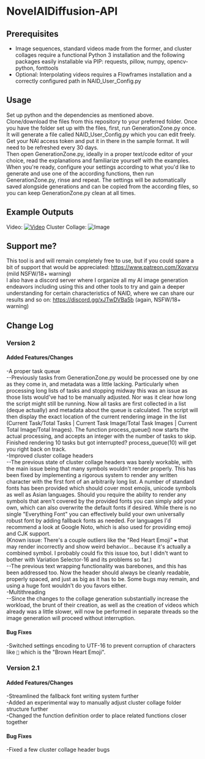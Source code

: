 # NovelAIDiffusion-API

## Prerequisites
- Image sequences, standard videos made from the former, and cluster collages require a functional Python 3 installation and the following packages easily installable via PIP: requests, pillow, numpy, opencv-python, fonttools
- Optional: Interpolating videos requires a Flowframes installation and a correctly configured path in NAID_User_Config.py

## Usage
Set up python and the dependencies as mentioned above.  
Clone/download the files from this repository to your preferred folder.
Once you have the folder set up with the files, first, run GenerationZone.py once. It will generate a file called NAID_User_Config.py which you can edit freely. Get your NAI access token and put it in there in the sample format. It will need to be refreshed every 30 days.  
Then open GenerationZone.py, ideally in a proper text/code editor of your choice, read the explanations and familiarize yourself with the examples.  
When you're ready, configure your settings according to what you'd like to generate and use one of the according functions, then run GenerationZone.py, rinse and repeat. The settings will be automatically saved alongside generations and can be copied from the according files, so you can keep GenerationZone.py clean at all times.

## Example Outputs
Video:
[![Video](https://img.youtube.com/vi/XZLiKBt1J_I/maxresdefault.jpg)](https://www.youtube.com/watch?v=XZLiKBt1J_I)
Cluster Collage:
![Image](https://cdn.discordapp.com/attachments/1046077477753196594/1069206800605384774/ExampleKitsunePromptStabGH_CollageClusterk_euler_ancestral.jpg)

## Support me?
This tool is and will remain completely free to use, but if you could spare a bit of support that would be appreciated: https://www.patreon.com/Xovaryu (mild NSFW/18+ warning)  
I also have a discord server where I organize all my AI image generation endeavors including using this and other tools to try and gain a deeper understanding for certain characteristics of NAID, where we can share our results and so on: https://discord.gg/xJTwDVBa5b (again, NSFW/18+ warning)

## Change Log
### Version 2
#### Added Features/Changes
-A proper task queue  
--Previously tasks from GenerationZone.py would be processed one by one as they come in, and metadata was a little lacking. Particularly when processing long lists of tasks and stopping midway this was an issue as those lists would've had to be manually adjusted. Nor was it clear how long the script might still be running. Now all tasks are first collected in a list (deque actually) and metadata about the queue is calculated. The script will then display the exact location of the current rendering image in the list (Current Task/Total Tasks | Current Task Image/Total Task Images | Current Total Image/Total Images). The function process_queue() now starts the actual processing, and accepts an integer with the number of tasks to skip. Finished rendering 10 tasks but got interrupted? process_queue(10) will get you right back on track.  
-Improved cluster collage headers  
--The previous state of cluster collage headers was barely workable, with the main issue being that many symbols wouldn't render properly. This has been fixed by implementing a rigorous system to render any written character with the first font of an arbitrarily long list. A number of standard fonts has been provided which should cover most emojis, unicode symbols as well as Asian languages. Should you require the ability to render any symbols that aren't covered by the provided fonts you can simply add your own, which can also overwrite the default fonts if desired. While there is no single "Everything Font" you can effectively build your own universally robust font by adding fallback fonts as needed. For languages I'd recommend a look at Google Noto, which is also used for providing emoji and CJK support.  
(Known issue: There's a couple outliers like the "Red Heart Emoji" `❤️` that may render incorrectly and show weird behavior... because it's actually a combined symbol. I probably could fix this issue too, but I didn't want to bother with Variation Selector-16 and its problems so far.)  
--The previous text wrapping functionality was barebones, and this has been addressed too. Now the header should always be cleanly readable, properly spaced, and just as big as it has to be. Some bugs may remain, and using a huge font wouldn't do you favors either.  
-Multithreading  
--Since the changes to the collage generation substantially increase the workload, the brunt of their creation, as well as the creation of videos which already was a little slower, will now be performed in separate threads so the image generation will proceed without interruption.  
#### Bug Fixes
-Switched settings encoding to UTF-16 to prevent corruption of characters like `🤎` which is the "Brown Heart Emoji".

### Version 2.1
#### Added Features/Changes
-Streamlined the fallback font writing system further  
-Added an experimental way to manually adjust cluster collage folder structure further  
-Changed the function definition order to place related functions closer together  
#### Bug Fixes
-Fixed a few cluster collage header bugs
